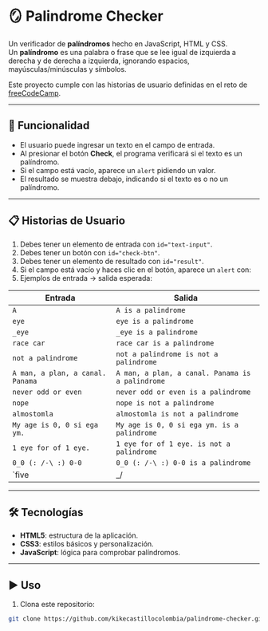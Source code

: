 # 🪞 Palindrome Checker

Un verificador de **palíndromos** hecho en JavaScript, HTML y CSS.  
Un **palíndromo** es una palabra o frase que se lee igual de izquierda a derecha y de derecha a izquierda, ignorando espacios, mayúsculas/minúsculas y símbolos.

Este proyecto cumple con las historias de usuario definidas en el reto de [freeCodeCamp](https://palindrome-checker.freecodecamp.rocks).

---

## 🚀 Funcionalidad

- El usuario puede ingresar un texto en el campo de entrada.
- Al presionar el botón **Check**, el programa verificará si el texto es un palíndromo.
- Si el campo está vacío, aparece un `alert` pidiendo un valor.
- El resultado se muestra debajo, indicando si el texto es o no un palíndromo.

---

## 📋 Historias de Usuario

1. Debes tener un elemento de entrada con `id="text-input"`.
2. Debes tener un botón con `id="check-btn"`.
3. Debes tener un elemento de resultado con `id="result"`.
4. Si el campo está vacío y haces clic en el botón, aparece un `alert` con:
5. Ejemplos de entrada → salida esperada:

| Entrada                         | Salida                                                      |
|---------------------------------|-------------------------------------------------------------|
| `A`                             | `A is a palindrome`                                         |
| `eye`                           | `eye is a palindrome`                                       |
| `_eye`                          | `_eye is a palindrome`                                      |
| `race car`                      | `race car is a palindrome`                                  |
| `not a palindrome`              | `not a palindrome is not a palindrome`                      |
| `A man, a plan, a canal. Panama`| `A man, a plan, a canal. Panama is a palindrome`            |
| `never odd or even`             | `never odd or even is a palindrome`                         |
| `nope`                          | `nope is not a palindrome`                                  |
| `almostomla`                    | `almostomla is not a palindrome`                            |
| `My age is 0, 0 si ega ym.`     | `My age is 0, 0 si ega ym. is a palindrome`                 |
| `1 eye for of 1 eye.`           | `1 eye for of 1 eye. is not a palindrome`                   |
| `0_0 (: /-\ :) 0-0`             | `0_0 (: /-\ :) 0-0 is a palindrome`                         |
| `five|\_/|four`                 | `five|\_/|four is not a palindrome`                         |

---

## 🛠️ Tecnologías

- **HTML5**: estructura de la aplicación.
- **CSS3**: estilos básicos y personalización.
- **JavaScript**: lógica para comprobar palíndromos.

---

## ▶️ Uso

1. Clona este repositorio:
```bash
git clone https://github.com/kikecastillocolombia/palindrome-checker.git
